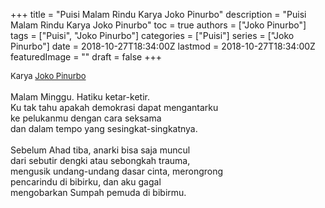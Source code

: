 +++
title = "Puisi Malam Rindu Karya Joko Pinurbo"
description = "Puisi Malam Rindu Karya Joko Pinurbo"
toc = true
authors = ["Joko Pinurbo"]
tags = ["Puisi", "Joko Pinurbo"]
categories = ["Puisi"]
series = ["Joko Pinurbo"]
date = 2018-10-27T18:34:00Z
lastmod = 2018-10-27T18:34:00Z
featuredImage = ""
draft = false
+++

<div style="text-align: justify;">
<div style="font-size: small;">Karya <a href="/authors/joko-pinurbo/" target="_blank">Joko Pinurbo</a></div><br />
Malam Minggu. Hatiku ketar-ketir.<br />Ku tak tahu apakah demokrasi dapat mengantarku<br />ke pelukanmu dengan cara seksama<br />dan dalam tempo yang sesingkat-singkatnya.<br /><br />Sebelum Ahad tiba, anarki bisa saja muncul<br />dari sebutir dengki atau sebongkah trauma,<br />mengusik undang-undang dasar cinta, merongrong<br />pencarindu di bibirku, dan aku gagal<br />mengobarkan Sumpah pemuda di bibirmu.</div>
